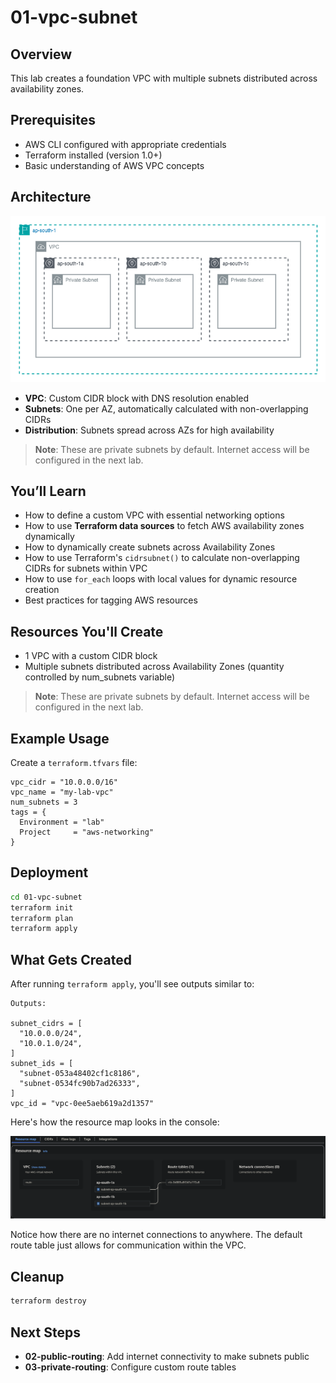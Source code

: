 # 01-vpc-subnet

## Overview

This lab creates a foundation VPC with multiple subnets distributed across availability zones.

## Prerequisites

- AWS CLI configured with appropriate credentials
- Terraform installed (version 1.0+)
- Basic understanding of AWS VPC concepts

## Architecture

![VPC Architecture](./01-vpc.drawio.png)

- **VPC**: Custom CIDR block with DNS resolution enabled
- **Subnets**: One per AZ, automatically calculated with non-overlapping CIDRs
- **Distribution**: Subnets spread across AZs for high availability

> **Note**: These are private subnets by default. Internet access will be configured in the next lab.

## You’ll Learn

- How to define a custom VPC with essential networking options
- How to use **Terraform data sources** to fetch AWS availability zones dynamically
- How to dynamically create subnets across Availability Zones
- How to use Terraform's `cidrsubnet()` to calculate non-overlapping CIDRs for subnets within VPC
- How to use `for_each` loops with local values for dynamic resource creation
- Best practices for tagging AWS resources

## Resources You'll Create

- 1 VPC with a custom CIDR block
- Multiple subnets distributed across Availability Zones (quantity controlled by num_subnets variable)

> **Note**: These are private subnets by default. Internet access will be configured in the next lab.

## Example Usage

Create a `terraform.tfvars` file:

```hcl
vpc_cidr = "10.0.0.0/16"
vpc_name = "my-lab-vpc"
num_subnets = 3
tags = {
  Environment = "lab"
  Project     = "aws-networking"
}
```

## Deployment

```bash
cd 01-vpc-subnet
terraform init
terraform plan
terraform apply
```

## What Gets Created

After running `terraform apply`, you'll see outputs similar to:

```text
Outputs:

subnet_cidrs = [
  "10.0.0.0/24",
  "10.0.1.0/24",
]
subnet_ids = [
  "subnet-053a48402cf1c8186",
  "subnet-0534fc90b7ad26333",
]
vpc_id = "vpc-0ee5aeb619a2d1357"
```

Here's how the resource map looks in the console:

![Resource Map](./resource_map.png)

Notice how there are no internet connections to anywhere. The default route table just allows for communication within the VPC.

## Cleanup

```bash
terraform destroy
```

## Next Steps

- **02-public-routing**: Add internet connectivity to make subnets public
- **03-private-routing**: Configure custom route tables
